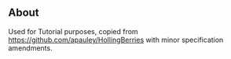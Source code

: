 ## About
Used for Tutorial purposes, copied from https://github.com/apauley/HollingBerries with minor specification amendments.

